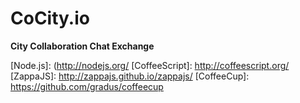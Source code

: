CoCity.io
=======

**City Collaboration Chat Exchange**


[Node.js]: (http://nodejs.org/
[CoffeeScript]: http://coffeescript.org/
[ZappaJS]: http://zappajs.github.io/zappajs/
[CoffeeCup]: https://github.com/gradus/coffeecup
